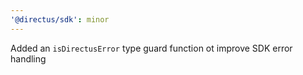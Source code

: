 ```yaml
---
'@directus/sdk': minor
---
```


Added an `isDirectusError` type guard function ot improve SDK error handling
